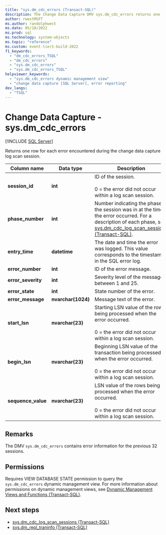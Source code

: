 ```yaml
---
title: "sys.dm_cdc_errors (Transact-SQL)"
description: The Change Data Capture DMV sys.dm_cdc_errors returns one row for each error encountered during the change data capture log scan session.
author: rwestMSFT
ms.author: randolphwest
ms.date: 05/10/2022
ms.prod: sql
ms.technology: system-objects
ms.topic: "reference"
ms.custom: event-tier1-build-2022
f1_keywords:
  - "dm_cdc_errors_TSQL"
  - "dm_cdc_errors"
  - "sys.dm_cdc_errors"
  - "sys.dm_cdc_errors_TSQL"
helpviewer_keywords:
  - "sys.dm_cdc_errors dynamic management view"
  - "change data capture [SQL Server], error reporting"
dev_langs:
  - "TSQL"
---
```

# Change Data Capture - sys.dm_cdc_errors
[!INCLUDE [SQL Server](../../includes/applies-to-version/sqlserver.md)]

  Returns one row for each error encountered during the change data capture log scan session.  
 
 
|Column name|Data type|Description|  
|-----------------|---------------|-----------------|  
|**session_id**|**int**|ID of the session.<br /><br /> 0 = the error did not occur within a log scan session.|  
|**phase_number**|**int**|Number indicating the phase the session was in at the time the error occurred. For a description of each phase, see [sys.dm_cdc_log_scan_sessions &#40;Transact-SQL&#41;](../../relational-databases/system-dynamic-management-views/change-data-capture-sys-dm-cdc-log-scan-sessions.md).|  
|**entry_time**|**datetime**|The date and time the error was logged. This value corresponds to the timestamp in the SQL error log.|  
|**error_number**|**int**|ID of the error message.|  
|**error_severity**|**int**|Severity level of the message, between 1 and 25.|  
|**error_state**|**int**|State number of the error.|  
|**error_message**|**nvarchar(1024)**|Message text of the error.|  
|**start_lsn**|**nvarchar(23)**|Starting LSN value of the rows being processed when the error occurred.<br /><br /> 0 = the error did not occur within a log scan session.|  
|**begin_lsn**|**nvarchar(23)**|Beginning LSN value of the transaction being processed when the error occurred.<br /><br /> 0 = the error did not occur within a log scan session.|  
|**sequence_value**|**nvarchar(23)**|LSN value of the rows being processed when the error occurred.<br /><br /> 0 = the error did not occur within a log scan session.|  
  
## Remarks  
The DMV `sys.dm_cdc_errors` contains error information for the previous 32 sessions.  
  
## Permissions  
 Requires VIEW DATABASE STATE permission to query the `sys.dm_cdc_errors` dynamic management view. For more information about permissions on dynamic management views, see [Dynamic Management Views and Functions &#40;Transact-SQL&#41;](~/relational-databases/system-dynamic-management-views/system-dynamic-management-views.md).  
  
## Next steps
 
 - [sys.dm_cdc_log_scan_sessions &#40;Transact-SQL&#41;](../../relational-databases/system-dynamic-management-views/change-data-capture-sys-dm-cdc-log-scan-sessions.md)   
 - [sys.dm_repl_traninfo &#40;Transact-SQL&#41;](../../relational-databases/system-dynamic-management-views/sys-dm-repl-traninfo-transact-sql.md)  
  
  
